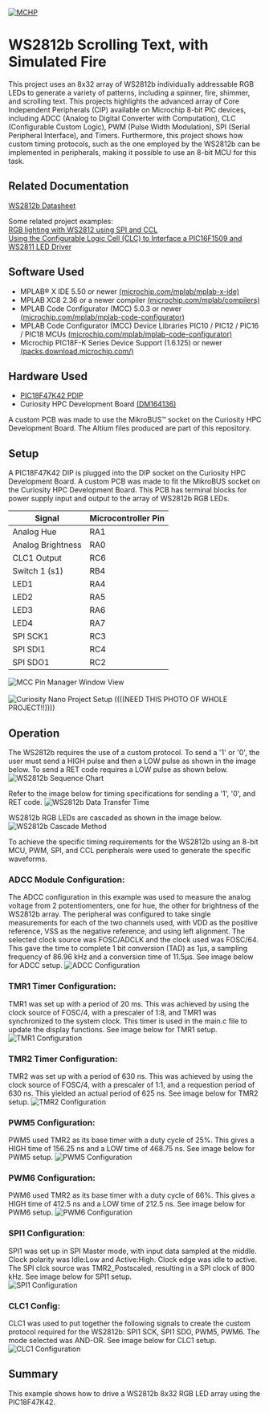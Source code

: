

[![MCHP](./images/microchip.png)](https://www.microchip.com)

# WS2812b Scrolling Text, with Simulated Fire

This project uses an 8x32 array of WS2812b individually addressable RGB LEDs to generate a variety of patterns, including a spinner, fire, shimmer, and scrolling text.
This projects highlights the advanced array of Core Independent Peripherals (CIP) available on Microchip 8-bit PIC devices, including ADCC (Analog to Digital Converter with Computation), CLC (Configurable Custom Logic),
PWM (Pulse Width Modulation), SPI (Serial Peripheral Interface), and Timers. Furthermore, this project shows how custom timing protocols, such as the one employed by the WS2812b can be implemented in peripherals, making it possible to use an 8-bit MCU for this task.



## Related Documentation

 [WS2812b Datasheet](http://www.world-semi.com/Certifications/WS2812B.html)


 Some related project examples:  
[RGB lighting with WS2812 using SPI and CCL](https://mplab-discover.microchip.com/v1/item/com.microchip.ide.project/com.microchip.subcategories.modules-and-peripherals.system-modules.Others/com.microchip.mcu8.mplabx.project.avr128da48-cnano-ws2812-mplab-mcc/1.0.1?view=about&s0=ws2812)  
[Using the Configurable Logic Cell (CLC) to Interface a PIC16F1509 and WS2811 LED Driver](https://ww1.microchip.com/downloads/en/AppNotes/00001606A.pdf)

## Software Used

- MPLAB® X IDE 5.50 or newer [(microchip.com/mplab/mplab-x-ide)](http://www.microchip.com/mplab/mplab-x-ide)
- MPLAB XC8 2.36 or a newer compiler [(microchip.com/mplab/compilers)](http://www.microchip.com/mplab/compilers)
- MPLAB Code Configurator (MCC) 5.0.3 or newer [(microchip.com/mplab/mplab-code-configurator)](https://www.microchip.com/mplab/mplab-code-configurator)
- MPLAB Code Configurator (MCC) Device Libraries PIC10 / PIC12 / PIC16 / PIC18 MCUs [(microchip.com/mplab/mplab-code-configurator)](https://www.microchip.com/mplab/mplab-code-configurator)
- Microchip PIC18F-K Series Device Support (1.6.125) or newer [(packs.download.microchip.com/)](https://packs.download.microchip.com/)


## Hardware Used

- [PIC18F47K42 PDIP](https://www.microchip.com/en-us/product/PIC18F47K42)
- Curiosity HPC Development Board [(DM164136)](https://www.microchip.com/en-us/development-tool/dm164136)

A custom PCB was made to use the MikroBUS&trade; socket on the Curiosity HPC Development Board. The Altium files produced are part of this repository.



## Setup

A PIC18F47K42 DIP is plugged into the DIP socket on the Curiosity HPC Development Board.
A custom PCB was made to fit the MikroBUS socket on the Curiosity HPC Development Board.
This PCB has terminal blocks for power supply input and output to the array of WS2812b RGB LEDs.




|	Signal						  |	Microcontroller Pin |
|---------------------------------|---------------------|
|  Analog Hue					  |	RA1					|
|  Analog Brightness   			  |	RA0					|
|  CLC1 Output	  				  |	RC6					|
|  Switch 1 (s1)				  |	RB4					|
|  LED1		  					  |	RA4					|
|  LED2			  				  |	RA5					|
|  LED3		  					  |	RA6					|
|  LED4				  			  |	RA7					|
|  SPI SCK1				  		  |	RC3					|
|  SPI SDI1			  			  |	RC4					|
|  SPI SDO1				  		  |	RC2					|




![MCC Pin Manager Window View](./images/pin_manager.png)
<br> <br>
![Curiosity Nano Project Setup](./images/project_setup.jpg) ((((NEED THIS PHOTO OF WHOLE PROJECT!!))))



## Operation

The WS2812b requires the use of a custom protocol. To send a '1' or '0', the user must send a HIGH pulse and then a LOW pulse as shown in the image below.
To send a RET code requires a LOW pulse as shown below.  
![WS2812b Sequence Chart](./images/WS2812_sequence_chart.png)

Refer to the image below for timing specifications for sending a '1', '0', and RET code.
![WS2812b Data Transfer Time](./images/WS2812_data_transfer_time.png)

WS2812b RGB LEDs are cascaded as shown in the image below.  
![WS2812b Cascade Method](./images/WS2812_cascade.png)

To achieve the specific timing requirements for the WS2812b using an 8-bit MCU, PWM, SPI, and CCL peripherals were used to generate the specific waveforms.

### ADCC Module Configuration:

The ADCC configuration in this example was used to measure the analog voltage from 2 potentiomenters, one for hue, the other for brightness of the WS2812b array.
The peripheral was configured to take single measurements for each of the two channels used, with VDD as the positive reference, VSS as the negative reference, and using left alignment.
The selected clock source was FOSC/ADCLK and the clock used was FOSC/64. This gave the time to complete 1 bit conversion (TAD) as 1µs, a sampling frequency of 86.96 kHz and a conversion time of 11.5µs.
See image below for ADCC setup.
![ADCC Configuration](./images/ADCC_config.png)


### TMR1 Timer Configuration:

TMR1 was set up with a period of 20 ms. This was achieved by using the clock source of FOSC/4, with a prescaler of 1:8, and TMR1 was synchronized to the system clock.
This timer is used in the main.c file to update the display functions.
See image below for TMR1 setup.
![TMR1 Configuration](./images/TMR1_config.png)

### TMR2 Timer Configuration:

TMR2 was set up with a period of 630 ns. This was achieved by using the clock source of FOSC/4, with a prescaler of 1:1, and a requestion period of 630 ns.
This yielded an actual period of 625 ns.
See image below for TMR2 setup.
![TMR2 Configuration](./images/TMR2_config.png)

### PWM5 Configuration:

PWM5 used TMR2 as its base timer with a duty cycle of 25%. This gives a HIGH time of 156.25 ns and a LOW time of 468.75 ns.
See image below for PWM5 setup.
![PWM5 Configuration](./images/PWM5_config.png)

### PWM6 Configuration:

PWM6 used TMR2 as its base timer with a duty cycle of 66%. This gives a HIGH time of 412.5 ns and a LOW time of 212.5 ns.
See image below for PWM6 setup.
![PWM6 Configuration](./images/PWM6_config.png)

### SPI1 Configuration:

SPI1 was set up in SPI Master mode, with input data sampled at the middle. Clock polarity was Idle:Low and Active:High. Clock edge was idle to active.
The SPI clck source was TMR2_Postscaled, resulting in a SPI clock of 800 kHz.
See image below for SPI1 setup.  
![SPI1 Configuration](./images/SPI1_config.png)


### CLC1 Config:

CLC1 was used to put together the following signals to create the custom protocol required for the WS2812b: SPI1 SCK, SPI1 SDO, PWM5, PWM6.
The mode selected was AND-OR.
See image below for CLC1 setup.  
![CLC1 Configuration](./images/CLC1_config.png)



## Summary

This example shows how to drive a WS2812b 8x32 RGB LED array using the PIC18F47K42.
